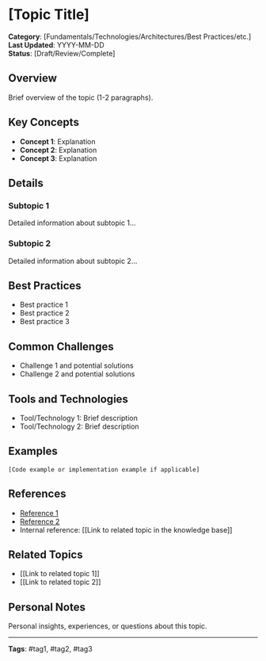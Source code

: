 # [Topic Title]

**Category**: [Fundamentals/Technologies/Architectures/Best Practices/etc.]  
**Last Updated**: YYYY-MM-DD  
**Status**: [Draft/Review/Complete]

## Overview

Brief overview of the topic (1-2 paragraphs).

## Key Concepts

- **Concept 1**: Explanation
- **Concept 2**: Explanation
- **Concept 3**: Explanation

## Details

### Subtopic 1

Detailed information about subtopic 1...

### Subtopic 2

Detailed information about subtopic 2...

## Best Practices

- Best practice 1
- Best practice 2
- Best practice 3

## Common Challenges

- Challenge 1 and potential solutions
- Challenge 2 and potential solutions

## Tools and Technologies

- Tool/Technology 1: Brief description
- Tool/Technology 2: Brief description

## Examples

```
[Code example or implementation example if applicable]
```

## References

- [Reference 1](link)
- [Reference 2](link)
- Internal reference: [[Link to related topic in the knowledge base]]

## Related Topics

- [[Link to related topic 1]]
- [[Link to related topic 2]]

## Personal Notes

Personal insights, experiences, or questions about this topic.

---

**Tags**: #tag1, #tag2, #tag3 